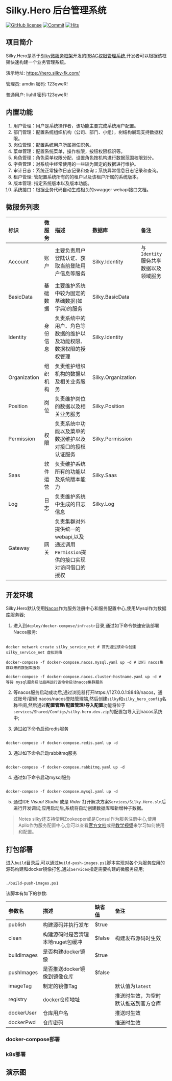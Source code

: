 # Silky.Hero 后台管理系统

[![GitHub license](https://img.shields.io/badge/license-MIT-blue.svg)](./LICENSE)
[![Commit](https://img.shields.io/github/last-commit/liuhll/silky.hero)](https://img.shields.io/github/last-commit/liuhll/silky.hero)
[![Hits](https://hits.seeyoufarm.com/api/count/incr/badge.svg?url=https%3A%2F%2Fgithub.com%2Fliuhll%2Fsilky.hero&count_bg=%2379C83D&title_bg=%23555555&icon=&icon_color=%23E7E7E7&title=hits&edge_flat=false)](https://hits.seeyoufarm.com)

## 项目简介
Silky.Hero是基于[Silky微服务框架](https://docs.silky-fk.com/)开发的[RBAC权限管理系统](https://zhuanlan.zhihu.com/p/104849603),开发者可以根据该框架快速构建一个业务管理系统。

演示地址: https://hero.silky-fk.com/  

管理员: amdin  密码: 123qweR!

普通用户: liuhll 密码:123qweR!

## 内置功能

1. 用户管理：用户是系统操作者，该功能主要完成系统用户配置。
2. 部门管理：配置系统组织机构（公司、部门、小组），树结构展现支持数据权限。
3. 岗位管理：配置系统用户所属担任职务。
4. 菜单管理：配置系统菜单，操作权限，按钮权限标识等。
5. 角色管理：角色菜单权限分配、设置角色按机构进行数据范围权限划分。
6. 字典管理：对系统中经常使用的一些较为固定的数据进行维护。
7. 审计日志：系统正常操作日志记录和查询；系统异常信息日志记录和查询。
8. 租户管理: 管配置系统所有的的租户以及该租户所属的系统版本。
9. 版本管理: 指定系统版本以及版本功能。
10. 系统接口：根据业务代码自动生成相关的swagger webapi接口文档。

## 微服务列表

|  标识  | 微服务 | 描述 | 数据库  | 备注 |
| :---- | :------ | :---- | :------- | :------- |
| Account | 账户 | 主要负责用户登陆认证、获取当前登陆用户信息等服务 | Silky.Identity | 与`Identity`服务共享数据以及领域服务 |
| BasicData | 基础数据 | 主要维护系统中较为固定的基础数据(如字典)的服务 | Silky.BasicData | |
| Identity | 身份信息 | 负责系统中的用户、角色等数据的维护以及功能权限、数据权限的授权管理 | Silky.Identity | |
| Organization | 组织机构 | 负责维护组织机构的数据以及相关业务服务 | Silky.Organization | |
| Position | 岗位 | 负责维护岗位的数据以及相关业务服务 | Silky.Position | |
| Permission | 权限 | 负责系统中功能以及菜单的数据维护以及对接口的授权认证服务 | Silky.Permission | |
| Saas | 软件运营 | 负责维护系统所有的功能以及系统版本能力 | Silky.Saas | |
| Log | 日志 | 负责维护系统中生成的日志信息 | Silky.Log | |
| Gateway | 网关 | 负责集群对外提供统一的webapi,以及通过调用`Permission`提供的接口实现对访问借口的授权 | | |


## 开发环境

Silky.Hero默认使用[Nacos](https://nacos.io/zh-cn/)作为服务注册中心和服务配置中心,使用Mysql作为数据库服务器;

1. 进入到`deploy/docker-compose/infrastr`目录,通过如下命令快速安装部署Nacos服务:

```shell

docker network create silky_service_net # 首先通过该命令创建 silky_service_net 虚拟网络

docker-compose -f docker-compose.nacos.mysql.yaml up -d # 运行 nacos集群以来的数据库服务

docker-compose -f docker-compose.nacos.cluster-hostname.yaml up -d # 等待 mysql服务启动后再运行该命令启动nacos集群服务

```

2. 等nacos服务启动成功后,通过浏览器打开https://127.0.0.1:8848/nacos，通过账号/密码:nacos/nacos登陆管理端,然后创建`silky`和`silky_hero_config`名称空间,然后通过**配置管理/配置管理/导入配置**功能将位于`services/Shared/Configs/silky.hero.dev.zip`的配置包导入到nacos系统中;

3. 通过如下命令启动redis服务

```shell

docker-compose -f docker-compose.redis.yaml up -d

```

3. 通过如下命令启动rabbitmq服务

```shell

docker-compose -f docker-compose.rabbitmq.yaml up -d

```

4. 通过如下命令启动mysql服务

```shell

docker-compose -f docker-compose.mysql.yaml up -d

```

5. 通过IDE *Visual Studio* 或是 *Rider* 打开解决方案`Services/Silky.Hero.sln`后进行开发调试;应用启动后,系统将自动创建数据库和新增种子数据。

> Notes
>  silky还支持使用Zookeeper或是Consul作为服务注册中心,使用Apllo作为服务配置中心,您可以查看[官方文档](https://docs.silky-fk.com/)或是[教学视频](https://space.bilibili.com/354560671/channel/seriesdetail?sid=2797330)来学习如何使用和配置。


## 打包部署

进入`build`目录后,可以通过`build-push-images.ps1`脚本实现对各个为服务应用的源码构建和docker镜像打包,通过`Services`指定需要构建的微服务应用;

```shell

./build-push-images.ps1

```

该脚本有如下的参数:

|  参数名  | 描述 | 缺省值 | 备注 |
| :---- | :------ | :---- | :------- |
|  publish  | 构建源码并执行发布 | $true |  |
|  clean  | 构建源码时是否清理本地nuget包缓冲| $false | 构建发布源码时生效  |
|  buildImages  | 是否构建docker镜像 | $true |  |
|  pushImages  | 是否推送docker镜像到镜像仓库 | $false |  |
|  imageTag  | 制定的镜像Tag |  | 默认值为`latest`  |
|  registry  | docker仓库地址 | |  推送时生效，为空时默认推送到官方仓库|
|  dockerUser  | 仓库用户名 | | 推送时生效 |
|  dockerPwd  | 仓库密码 | | 推送时生效 |


### docker-compose部署

### k8s部署

## 演示图


